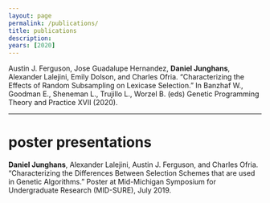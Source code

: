 ```yaml
---
layout: page
permalink: /publications/
title: publications 
description: 
years: [2020]
---
```

Austin J. Ferguson, Jose Guadalupe Hernandez, **Daniel Junghans**, Alexander Lalejini, Emily Dolson, and Charles Ofria. “Characterizing the Effects of Random Subsampling on Lexicase Selection.” In Banzhaf W., Goodman E., Sheneman L., Trujillo L., Worzel B. (eds) Genetic Programming Theory and Practice XVII (2020).

---

# poster presentations

**Daniel Junghans**, Alexander Lalejini, Austin J. Ferguson, and Charles Ofria. “Characterizing the Differences Between Selection Schemes that are used in Genetic Algorithms.” Poster at Mid-Michigan Symposium for Undergraduate Research (MID-SURE), July 2019.